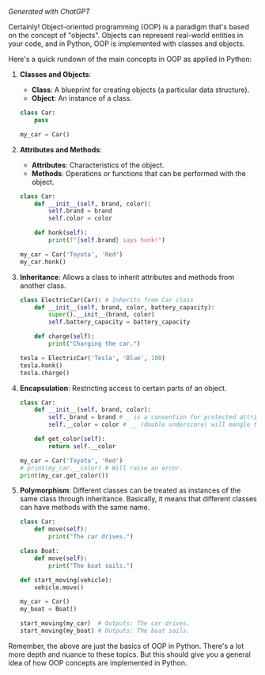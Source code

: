 _Generated with ChatGPT_

Certainly! Object-oriented programming (OOP) is a paradigm that's based on the concept of "objects". Objects can represent real-world entities in your code, and in Python, OOP is implemented with classes and objects.

Here's a quick rundown of the main concepts in OOP as applied in Python:

1. **Classes and Objects**:
   - **Class**: A blueprint for creating objects (a particular data structure).
   - **Object**: An instance of a class.
  
   ```python
   class Car:
       pass

   my_car = Car()
   ```

2. **Attributes and Methods**:
   - **Attributes**: Characteristics of the object.
   - **Methods**: Operations or functions that can be performed with the object.
  
   ```python
   class Car:
       def __init__(self, brand, color):
           self.brand = brand
           self.color = color

       def honk(self):
           print(f"{self.brand} says honk!")

   my_car = Car('Toyota', 'Red')
   my_car.honk()
   ```

3. **Inheritance**:
   Allows a class to inherit attributes and methods from another class.
  
   ```python
   class ElectricCar(Car): # Inherits from Car class
       def __init__(self, brand, color, battery_capacity):
           super().__init__(brand, color)
           self.battery_capacity = battery_capacity

       def charge(self):
           print("Charging the car.")

   tesla = ElectricCar('Tesla', 'Blue', 100)
   tesla.honk()
   tesla.charge()
   ```

4. **Encapsulation**:
   Restricting access to certain parts of an object.
   
   ```python
   class Car:
       def __init__(self, brand, color):
           self._brand = brand # _ is a convention for protected attributes
           self.__color = color # __ (double underscore) will mangle the name to make it more private

       def get_color(self):
           return self.__color

   my_car = Car('Toyota', 'Red')
   # print(my_car.__color) # Will raise an error.
   print(my_car.get_color())
   ```

5. **Polymorphism**:
   Different classes can be treated as instances of the same class through inheritance. Basically, it means that different classes can have methods with the same name.
   
   ```python
   class Car:
       def move(self):
           print("The car drives.")

   class Boat:
       def move(self):
           print("The boat sails.")

   def start_moving(vehicle):
       vehicle.move()

   my_car = Car()
   my_boat = Boat()

   start_moving(my_car)  # Outputs: The car drives.
   start_moving(my_boat) # Outputs: The boat sails.
   ```

Remember, the above are just the basics of OOP in Python. There's a lot more depth and nuance to these topics. But this should give you a general idea of how OOP concepts are implemented in Python.
